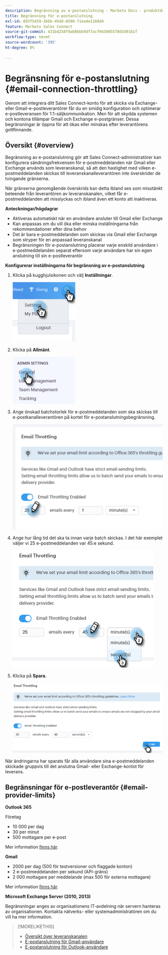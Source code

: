 ```yaml
---
description: Begränsning av e-postanslutning - Marketo Docs - produktdokumentation
title: Begränsning för e-postanslutning
exl-id: 093f5459-1bbb-45dd-8590-71ea4e1168d4
feature: Marketo Sales Connect
source-git-commit: 431bd258f9a68bbb9df7acf043085578d3d91b1f
workflow-type: tm+mt
source-wordcount: '395'
ht-degree: 0%

---
```


# Begränsning för e-postanslutning {#email-connection-throttling}

Genom att integrera ditt Sales Connect-konto för att skicka via Exchange- eller Gmail-e-postleverantörer får du en smidig konfiguration och optimerar e-postleveransen för 1:1-säljkommunikation. Men för att skydda systemen och kontona tillämpar Gmail och Exchange e-postgränser. Dessa begränsningar är öppna för att ökas eller minskas efter leverantörens gottfinnande.

## Översikt {#overview}

Begränsning av e-postanslutning gör att Sales Connect-administratörer kan konfigurera sändningsfrekvensen för e-postmeddelanden när Gmail eller Exchange används som leveranskanal, så att den hastighet med vilken e-postmeddelanden skickas till leveranskanalleverantören inte överskrider de tvingande gränserna.

När gränserna genomgående överskrids kan detta ibland ses som misstänkt beteende från leverantören av leveranskanalen, vilket får e-postmeddelanden att misslyckas och ibland även ett konto att inaktiveras.

**Anteckningar/högdagrar**

* Aktiveras automatiskt när en användare ansluter till Gmail eller Exchange
* Kan anpassas om du vill öka eller minska inställningarna från rekommendationer efter dina behov
* Det är bara e-postmeddelanden som skickas via Gmail eller Exchange som stryper för en anpassad leveranskanal
* Begränsningen för e-postanslutning placerar varje enskild användare i e-postmeddelanden separat eftersom varje användare har sin egen anslutning till sin e-postleverantör

**Konfigurerar inställningarna för begränsning av e-postanslutning**

1. Klicka på kugghjulsikonen och välj **Inställningar**.

   ![](assets/email-connection-throttling-1.png)

1. Klicka på **Allmänt**.

   ![](assets/email-connection-throttling-2.png)

1. Ange önskad batchstorlek för e-postmeddelanden som ska skickas till e-postkanalleverantören på kortet för e-postanslutningsbegränsning.

   ![](assets/email-connection-throttling-3.png)

1. Ange hur lång tid det ska ta innan varje batch skickas. I det här exemplet väljer vi 25 e-postmeddelanden var 45:e sekund.

   ![](assets/email-connection-throttling-4.png)

1. Klicka på **Spara**.

   ![](assets/email-connection-throttling-5.png)

När ändringarna har sparats får alla användare sina e-postmeddelanden skickade gruppvis till det anslutna Gmail- eller Exchange-kontot för leverans.

## Begränsningar för e-postleverantör {#email-provider-limits}

**Outlook 365**

Företag

* 10 000 per dag
* 30 per minut
* 500 mottagare per e-post

Mer information [finns här](https://docs.microsoft.com/en-us/office365/servicedescriptions/exchange-online-service-description/exchange-online-limits?redirectedfrom=MSDN#RecipientLimits).

**Gmail**

* 2000 per dag (500 för testversioner och flaggade konton)
* 2 e-postmeddelanden per sekund (API-gräns)
* 2 000 mottagare per meddelande (max 500 för externa mottagare)

Mer information [finns här](https://support.google.com/a/answer/166852?hl=en).

**Microsoft Exchange Server (2010, 2013)**

Begränsningar anges av organisationens IT-avdelning när servern hanteras av organisationen. Kontakta nätverks- eller systemadministratören om du vill ha mer information.

>[!MORELIKETHIS]
>
>* [Översikt över leveranskanalen](/help/marketo/product-docs/marketo-sales-connect/email/email-delivery/delivery-channel-overview.md)
>* [E-postanslutning för Gmail-användare](/help/marketo/product-docs/marketo-sales-connect/email-plugins/gmail/email-connection-for-gmail-users.md)
>* [E-postanslutning för Outlook-användare](/help/marketo/product-docs/marketo-sales-connect/email-plugins/msc-for-outlook/email-connection-for-outlook-users.md)
